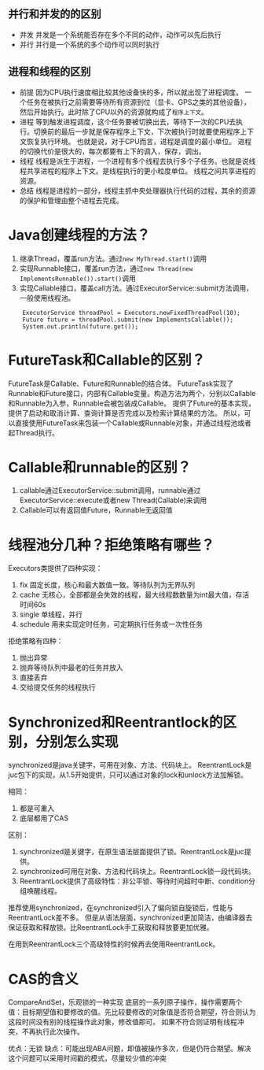 ## 并行和并发的的区别
- 并发
并发是一个系统能否存在多个不同的动作，动作可以先后执行
- 并行
并行是一个系统的多个动作可以同时执行


## 进程和线程的区别
- 前提
 因为CPU执行速度相比较其他设备快的多，所以就出现了进程调度。
 一个任务在被执行之前需要等待所有资源到位（显卡、GPS之类的其他设备），然后开始执行。此时除了CPU以外的资源就构成了`程序上下文`。
 - 进程
 等到触发进程调度，这个任务要被切换出去，等待下一次的CPU去执行。切换前的最后一步就是保存程序上下文，下次被执行时就要使用程序上下文恢复执行环境。
也就是说，对于CPU而言，进程是调度的最小单位。
进程的切换代价是很大的，每次都要有上下的调入，保存，调出。
 - 线程
线程是派生于进程，一个进程有多个线程去执行多个子任务。也就是说线程共享进程的程序上下文。是线程执行的更小粒度单位。
线程之间共享进程的资源。
- 总结
线程是进程的一部分，线程主抓中央处理器执行代码的过程，其余的资源的保护和管理由整个进程去完成。

# Java创建线程的方法？
1. 继承Thread，覆盖run方法。通过`new MyThread.start()`调用
2. 实现Runnable接口，覆盖run方法，通过`new Thread(new ImplementsRunnable()).start()`调用
3. 实现Callable接口，覆盖call方法。通过ExecutorService::submit方法调用，一般使用线程池。
```
    ExecutorService threadPool = Executors.newFixedThreadPool(10);
    Future future = threadPool.submit(new ImplementsCallable());
    System.out.println(future.get());
```

# FutureTask和Callable的区别？
FutureTask是Callable、Future和Runnable的结合体。
FutureTask实现了Runnable和Future接口，内部有Callable变量。构造方法为两个，分别以Callable和Runnable为入参，Runnable会被包装成Callable。
提供了Future的基本实现，提供了启动和取消计算、查询计算是否完成以及检索计算结果的方法。
所以，可以直接使用FutureTask来包装一个Callable或Runnable对象，并通过线程池或者起Thread执行。

# Callable和runnable的区别？
1. callable通过ExecutorService::submit调用，runnable通过ExecutorService::execute或者new Thread(Callable)来调用
2. Callable可以有返回值Future，Runnable无返回值

# 线程池分几种？拒绝策略有哪些？
Executors类提供了四种实现：
1. fix 固定长度，核心和最大数值一致。等待队列为无界队列
2. cache 无核心，全部都是会失效的线程，最大线程数数量为int最大值，存活时间60s
3. single 单线程，并行
4. schedule 用来实现定时任务，可定期执行任务或一次性任务

拒绝策略有四种：
1. 抛出异常
2. 抛弃等待队列中最老的任务并放入
3. 直接丢弃
4. 交给提交任务的线程执行

# Synchronized和Reentrantlock的区别，分别怎么实现
synchronized是java关键字，可用在对象、方法、代码块上。
ReentrantLock是juc包下的实现，从1.5开始提供，只可以通过对象的lock和unlock方法加解锁。

相同：
1. 都是可重入
2. 底层都用了CAS

区别：
1. synchronized是关键字，在原生语法层面提供了锁。ReentrantLock是juc提供。
2. synchronized可用在对象、方法和代码块上。ReentrantLock锁一段代码块。
3. ReentrantLock提供了高级特性：非公平锁、等待时间超时中断、condition分组唤醒线程。

推荐使用synchronized，在synchronized引入了偏向锁自旋锁后，性能与ReentrantLock差不多。
但是从语法层面，synchronized更加简洁，由编译器去保证获取和释放锁。比ReentrantLock手工获取和释放要更加优雅。

在用到ReentrantLock三个高级特性的时候再去使用ReentrantLock。

# CAS的含义
CompareAndSet，乐观锁的一种实现
底层的一系列原子操作，操作需要两个值：目标期望值和要修改的值。先比较要修改的对象值是否符合期望，符合则认为这段时间没有别的线程操作此对象，修改值即可。
如果不符合则证明有线程冲突，不再执行此次操作。

优点：无锁
缺点：可能出现ABA问题，即值被操作多次，但是仍符合期望。解决这个问题可以采用时间戳的模式，尽量较少值的冲突